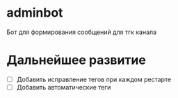 # adminbot
Бот для формирования сообщений для тгк канала

# Дальнейшее развитие

- [ ] Добавить исправление тегов при каждом рестарте
- [ ] Добавить автоматические теги
